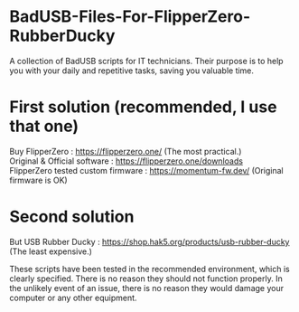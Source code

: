# BadUSB-Files-For-FlipperZero-RubberDucky
A collection of BadUSB scripts for IT technicians. Their purpose is to help you with your daily and repetitive tasks, saving you valuable time.

# First solution (recommended, I use that one)
Buy FlipperZero : https://flipperzero.one/ (The most practical.)  
Original & Official software : https://flipperzero.one/downloads  
FlipperZero tested custom firmware : https://momentum-fw.dev/ (Original firmware is OK)  

# Second solution
But USB Rubber Ducky : https://shop.hak5.org/products/usb-rubber-ducky (The least expensive.)  

These scripts have been tested in the recommended environment, which is clearly specified. There is no reason they should not function properly. In the unlikely event of an issue, there is no reason they would damage your computer or any other equipment.
